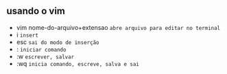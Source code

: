 ## usando o vim ##
* vim nome-do-arquivo+extensao `abre arquivo para editar no terminal`
* i `insert`
* esc `sai do modo de inserção`
* : `iniciar comando`
* :w `escrever, salvar`
* :wq `inicia comando, escreve, salva e sai`